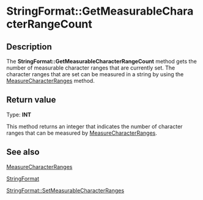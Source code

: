 # StringFormat::GetMeasurableCharacterRangeCount

## Description

The **StringFormat::GetMeasurableCharacterRangeCount** method gets the number of measurable character ranges that are currently set. The character ranges that are set can be measured in a string by using the
[MeasureCharacterRanges](https://learn.microsoft.com/windows/desktop/api/gdiplusgraphics/nf-gdiplusgraphics-graphics-measurecharacterranges) method.

## Return value

Type: **INT**

This method returns an integer that indicates the number of character ranges that can be measured by [MeasureCharacterRanges](https://learn.microsoft.com/windows/desktop/api/gdiplusgraphics/nf-gdiplusgraphics-graphics-measurecharacterranges).

## See also

[MeasureCharacterRanges](https://learn.microsoft.com/windows/desktop/api/gdiplusgraphics/nf-gdiplusgraphics-graphics-measurecharacterranges)

[StringFormat](https://learn.microsoft.com/windows/desktop/api/gdiplusstringformat/nl-gdiplusstringformat-stringformat)

[StringFormat::SetMeasurableCharacterRanges](https://learn.microsoft.com/windows/desktop/api/gdiplusstringformat/nf-gdiplusstringformat-stringformat-setmeasurablecharacterranges)